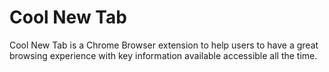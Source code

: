 # Cool New Tab
Cool New Tab is a Chrome Browser extension to help users to have a great browsing experience with key information available accessible all the time.
